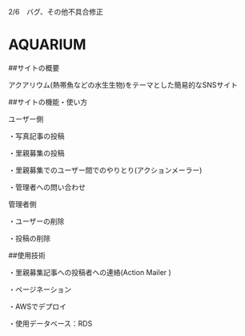 2/6　バグ、その他不具合修正

# AQUARIUM

##サイトの概要

アクアリウム(熱帯魚などの水生生物)をテーマとした簡易的なSNSサイト

##サイトの機能・使い方

ユーザー側

・写真記事の投稿

・里親募集の投稿

・里親募集でのユーザー間でのやりとり(アクションメーラー)

・管理者への問い合わせ


管理者側

・ユーザーの削除

・投稿の削除

##使用技術

・里親募集記事への投稿者への連絡(Action Mailer )

・ページネーション

・AWSでデプロイ

・使用データベース：RDS

